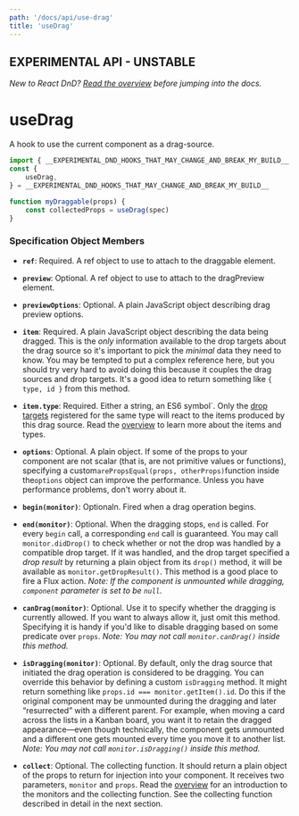 ```yaml
---
path: '/docs/api/use-drag'
title: 'useDrag'
---
```


## EXPERIMENTAL API - UNSTABLE

_New to React DnD? [Read the overview](/docs/overview) before jumping into the docs._

# useDrag

A hook to use the current component as a drag-source.

```js
import { __EXPERIMENTAL_DND_HOOKS_THAT_MAY_CHANGE_AND_BREAK_MY_BUILD__ } from 'react-dnd'
const {
	useDrag,
} = __EXPERIMENTAL_DND_HOOKS_THAT_MAY_CHANGE_AND_BREAK_MY_BUILD__

function myDraggable(props) {
	const collectedProps = useDrag(spec)
}
```

### Specification Object Members

- **`ref`**: Required. A ref object to use to attach to the draggable element.

- **`preview`**: Optional. A ref object to use to attach to the dragPreview element.

- **`previewOptions`**: Optional. A plain JavaScript object describing drag preview options.

- **`item`**: Required. A plain JavaScript object describing the data being dragged. This is the _only_ information available to the drop targets about the drag source so it's important to pick the _minimal_ data they need to know. You may be tempted to put a complex reference here, but you should try very hard to avoid doing this because it couples the drag sources and drop targets. It's a good idea to return something like `{ type, id }` from this method.

- **`item.type`**: Required. Either a string, an ES6 symbol`. Only the [drop targets](/docs/api/drop-target) registered for the same type will react to the items produced by this drag source. Read the [overview](/docs/overview) to learn more about the items and types.

- **`options`**: Optional. A plain object. If some of the props to your component are not scalar (that is, are not primitive values or functions), specifying a custom`arePropsEqual(props, otherProps)`function inside the`options` object can improve the performance. Unless you have performance problems, don't worry about it.

- **`begin(monitor)`**: Optionaln. Fired when a drag operation begins.

- **`end(monitor)`**: Optional. When the dragging stops, `end` is called. For every `begin` call, a corresponding `end` call is guaranteed. You may call `monitor.didDrop()` to check whether or not the drop was handled by a compatible drop target. If it was handled, and the drop target specified a _drop result_ by returning a plain object from its `drop()` method, it will be available as `monitor.getDropResult()`. This method is a good place to fire a Flux action. _Note: If the component is unmounted while dragging, `component` parameter is set to be `null`._

- **`canDrag(monitor)`**: Optional. Use it to specify whether the dragging is currently allowed. If you want to always allow it, just omit this method. Specifying it is handy if you'd like to disable dragging based on some predicate over `props`. _Note: You may not call `monitor.canDrag()` inside this method._

- **`isDragging(monitor)`**: Optional. By default, only the drag source that initiated the drag operation is considered to be dragging. You can override this behavior by defining a custom `isDragging` method. It might return something like `props.id === monitor.getItem().id`. Do this if the original component may be unmounted during the dragging and later “resurrected” with a different parent. For example, when moving a card across the lists in a Kanban board, you want it to retain the dragged appearance—even though technically, the component gets unmounted and a different one gets mounted every time you move it to another list. _Note: You may not call `monitor.isDragging()` inside this method._

* **`collect`**: Optional. The collecting function. It should return a plain object of the props to return for injection into your component. It receives two parameters, `monitor` and `props`. Read the [overview](/docs/overview) for an introduction to the monitors and the collecting function. See the collecting function described in detail in the next section.
